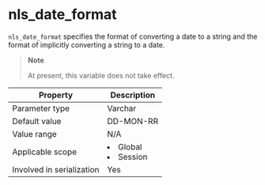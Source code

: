 nls_date_format
====================================
<!-- # docslug#/oceanbase-database/oceanbase-database/V4.0.0/nls_date_format-1-2 -->
`nls_date_format` specifies the format of converting a date to a string and the format of implicitly converting a string to a date.

> **Note**
>
> At present, this variable does not take effect.

| **Property** | **Description** |
|---------|------------------------------------------------------------------------------------------------------------|
| Parameter type | Varchar |
| Default value | DD-MON-RR |
| Value range | N/A |
| Applicable scope | <li> Global   <li> Session |
| Involved in serialization | Yes |

